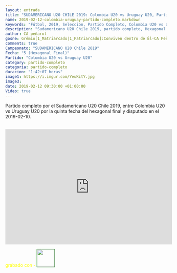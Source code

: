 ```yaml
---
layout: entrada
title: "SUDAMERICANO U20 CHILE 2019: Colombia U20 vs Uruguay U20, Partido Completo HD, 2019-02-10"
name: 2019-02-12-colombia-uruguay-partido-completo.markdown
keywords: "Fútbol, 2019, Selección, Partido Completo, Colombia U20 vs Uruguay U20, video"
description: "Sudamericano U20 Chile 2019, partido completo, Hexagonal Final quinta fecha, Colombia U20 vs Uruguay U20"
author: CA peñarol
gosne: Grêmio[1_Matriarcado|1_Patriarcado]:Conviven dentro de Êl-CA Peñarol
comments: true
Campeonato: "SUDAMERICANO U20 Chile 2019"
Fecha: "5 (Hexagonal Final)"
Partido: "Colombia U20 vs Uruguay U20"
category: partido-completo
categoria: partido-completo
duracion: "1:42:07 horas"
image1: https://i.imgur.com/YeuKitY.jpg
image3:
date: 2019-02-12 09:30:00 +01:00:00
Video: true
---
```


Partido completo por el Sudamericano U20 Chile 2019, entre Colombia U20 vs Uruguay U20 por la quinta fecha del hexagonal final y disputado en el 2019-02-10.

<br>

<iframe width="521" height="360" src="https://www.youtube.com/embed/g9XBeflPvPI" frameborder="0" allow="accelerometer; autoplay; encrypted-media; gyroscope; picture-in-picture" allowfullscreen></iframe>

<br>

<span style="color:yellow;">grabado con - </span> <a href="http://ffmpeg.org"><img src="{{ site.url }}/images/ffmpeg.png" width="55" style="border:1px solid green;"></a>
